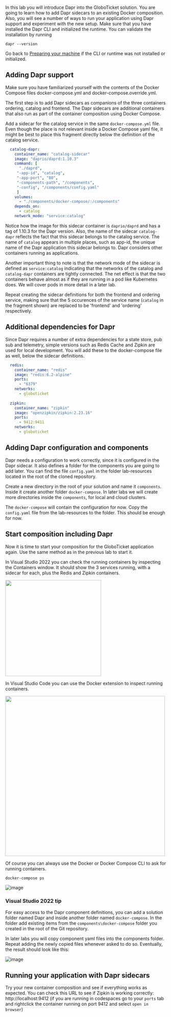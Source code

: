 In this lab you will introduce Dapr into the GloboTicket solution. You are going to learn how to add Dapr sidecars to an existing Docker composition. Also, you will see a number of ways to run your application using Dapr support and experiment with the new setup.
Make sure that you have installed the Dapr CLI and initialized the runtime. You can validate the installation by running 
```
dapr --version
```
Go back to [Preparing your machine](Lab-0-Preparing-your-machine) if the CLI or runtime was not installed or initialized.

## Adding Dapr support
Make sure you have familiarized yourself with the contents of the Docker Compose files docker-compose.yml and docker-compose.override.yml. 

The first step is to add Dapr sidecars as companions of the three containers ordering, catalog and frontend. The Dapr sidecars are additional containers that also run as part of the container composition using Docker Compose.

Add a sidecar for the catalog service in the same `docker-compose.yml` file. Even though the place is not relevant inside a Docker Compose yaml file, it might be best to place this fragment directly below the definition of the catalog service.

```yaml
  catalog-dapr:
    container_name: "catalog-sidecar"
    image: "daprio/daprd:1.10.3"
    command: [
      "./daprd",
     "-app-id", "catalog",
     "-app-port", "80",
     "-components-path", "/components",
     "-config", "/components/config.yaml"
     ]
    volumes:
      - "./components/docker-compose/:/components"
    depends_on:
      - catalog
    network_mode: "service:catalog"
```

Notice how the image for this sidecar container is `daprio/daprd` and has a tag of 1.10.3 for the Dapr version. Also, the name of the sidecar `catalog-dapr` reflects the fact that this sidecar belongs to the catalog service. The name of `catalog` appears in multiple places, such as app-id, the unique name of the Dapr application this sidecar belongs to. Dapr considers other containers running as applications.

Another important thing to note is that the network mode of the sidecar is defined as `service:catalog` indicating that the networks of the catalog and `catalog-dapr` containers are tightly connected. The net effect is that the two containers behave almost as if they are running in a pod like Kubernetes does. We will cover pods in more detail in a later lab.

Repeat creating the sidecar definitions for both the frontend and ordering service, making sure that the 5 occurences of the service name (`catalog` in the fragment shown) are replaced to be 'frontend' and 'ordering' respectively.

## Additional dependencies for Dapr
Since Dapr requires a number of extra dependencies for a state store, pub sub and telemetry, simple versions such as Redis Cache and Zipkin are used for local development. 
You will add these to the docker-compose file as well, below the sidecar definitions.

```yaml
  redis:
    container_name: "redis"
    image: "redis:6.2-alpine"
    ports:
      - "6379"
    networks:
      - globoticket
      
  zipkin:
    container_name: "zipkin"
    image: "openzipkin/zipkin:2.23.16"
    ports:
      - 9412:9411
    networks:
      - globoticket
```

## Adding Dapr configuration and components
Dapr needs a configuration to work correctly, since it is configured in the Dapr sidecar. It also defines a folder for the components you are going to add later.
You can find the file `config.yaml` in the folder lab-resources located in the root of the cloned repository.

Create a new directory in the root of your solution and name it `components`. Inside it create another folder `docker-compose`. In later labs we will create more directories inside the `components`, for local and cloud clusters.

The `docker-compose` will contain the configuration for now. Copy the `config.yaml` file from the lab-resources to the folder. This should be enough for now.

## Start composition including Dapr
Now it is time to start your composition for the GloboTicket application again. Use the same method as in the previous lab to start it.
 
In Visual Studio 2022 you can check the running containers by inspecting the Containers window. It should show the 3 services running, with a sidecar for each, plus the Redis and Zipkin containers.

<img src="https://user-images.githubusercontent.com/5504642/173665151-60c7379b-6be0-4fdb-8cdd-6d2649363dad.png" width="300" />

In Visual Studio Code you can use the Docker extension to inspect running containers.

<img src="https://user-images.githubusercontent.com/5504642/226204141-2594b2f2-f6dc-49f7-b27f-2bbf92e2e94b.png" width="500" />

Of course you can always use the Docker or Docker Compose CLI to ask for running containers.

```cmd
docker-compose ps
```

![image](https://user-images.githubusercontent.com/5504642/173665336-bbb292cd-2f63-46c5-9b4d-70e27ece778e.png)

### Visual Studio 2022 tip
For easy access to the Dapr component definitions, you can add a solution folder named Dapr and inside another folder named `docker-compose`. In the folder add existing items from the `components\docker-compose` folder you created in the root of the Git repository.

In later labs you will copy component yaml files into the components folder. Repeat adding the newly copied files whenever asked to do so. Eventually, the result should look like this:

![image](https://user-images.githubusercontent.com/5504642/173665452-f56ffbb0-470f-4092-8872-360f28bd3a6d.png)

## Running your application with Dapr sidecars
Try your new container composition and see if everything works as expected. You can check this URL to see if Zipkin is working correctly: http://localhost:9412 (if you are running in codespaces go to your `ports` tab and rightclick the container running on port 9412 and select `open in browser`)

